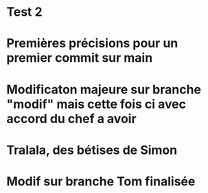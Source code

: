 # Test 2

# Premières précisions  pour un premier commit sur main

# Modificaton majeure sur branche "modif" mais cette fois ci avec accord du chef a avoir


# Tralala, des bétises de Simon

# Modif sur branche Tom finalisée

